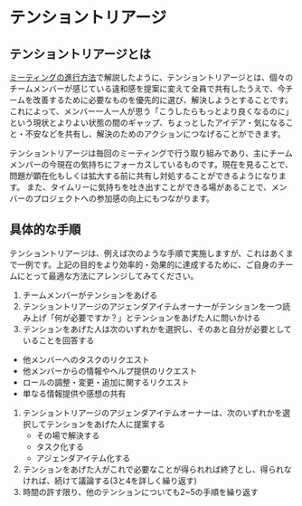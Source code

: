 # テンショントリアージ

## **テンショントリアージとは**

[ミーティングの進行方法](../../v3.2/practices/holding\_meetings.md)で解説したように、テンショントリアージとは、個々のチームメンバーが感じている違和感を提案に変えて全員で共有したうえで、今チームを改善するために必要なものを優先的に選び、解決しようとすることです。これによって、メンバー一人一人が思う「こうしたらもっとより良くなるのに」という現状とよりよい状態の間のギャップ、ちょっとしたアイデア・気になること・不安などを共有し、解決のためのアクションにつなげることができます。

テンショントリアージは毎回のミーティングで行う取り組みであり、主にチームメンバーの今現在の気持ちにフォーカスしているものです。現在を見ることで、問題が顕在化もしくは拡大する前に共有し対処することができるようになります。 また、タイムリーに気持ちを吐き出すことができる場があることで、メンバーのプロジェクトへの参加感の向上にもつながります。

## **具体的な手順**

テンショントリアージは、例えば次のような手順で実施しますが、これはあくまで一例です。上記の目的をより効率的・効果的に達成するために、ご自身のチームにとって最適な方法にアレンジしてみてください。

1. チームメンバーがテンションをあげる
2. テンショントリアージのアジェンダアイテムオーナーがテンションを一つ読み上げ「何が必要ですか？」とテンションをあげた人に問いかける
3. テンションをあげた人は次のいずれかを選択し、そのあと自分が必要としていることを回答する

* 他メンバーへのタスクのリクエスト
* 他メンバーからの情報やヘルプ提供のリクエスト
* ロールの調整・変更・追加に関するリクエスト
* 単なる情報提供や感想の共有

1. テンショントリアージのアジェンダアイテムオーナーは、次のいずれかを選択してテンションをあげた人に提案する
   * その場で解決する
   * タスク化する
   * アジェンダアイテム化する
2. テンションをあげた人がこれで必要なことが得られれば終了とし、得られなければ、続けて議論する(3と4を詳しく繰り返す)
3. 時間の許す限り、他のテンションについても2\~5の手順を繰り返す
